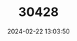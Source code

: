 ---
title: "30428"
category: "Dracaena cinnabari"
draft: false
date: 2024-02-22 13:03:50
languages:
  English: ["Dragon's Blood Tree"]
---